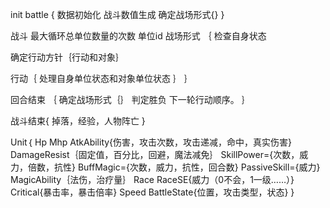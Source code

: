 init battle
{
数据初始化 战斗数值生成 确定战场形式{}
}


战斗 最大循环总单位数量的次数 单位id 战场形式
｛
检查自身状态

确定行动方针｛行动和对象｝

行动｛
处理自身单位状态和对象单位状态
｝
｝

回合结束
｛
确定战场形式｛｝
判定胜负
下一轮行动顺序。
｝

战斗结束{
掉落，经验，人物阵亡
}

Unit｛
Hp
Mhp
AtkAbility{伤害，攻击次数，攻击递减，命中，真实伤害}
DamageResist｛固定值，百分比，回避，魔法减免｝
SkillPower={次数，威力，倍数，抗性}
BuffMagic={次数，威力，抗性，回合数}
PassiveSkill={威力}
MagicAbility｛法伤，治疗量｝
Race
RaceSE{威力（0不会，1一级……）}
Critical{暴击率，暴击倍率}
Speed
BattleState{位置，攻击类型，状态}
}


